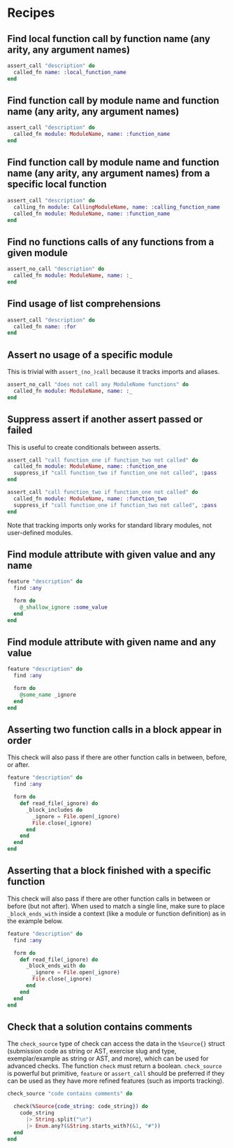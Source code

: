 # Recipes

## Find local function call by function name (any arity, any argument names)

```elixir
assert_call "description" do
  called_fn name: :local_function_name
end
```

## Find function call by module name and function name (any arity, any argument names)

```elixir
assert_call "description" do
  called_fn module: ModuleName, name: :function_name
end
```

## Find function call by module name and function name (any arity, any argument names) from a specific local function

```elixir
assert_call "description" do
  calling_fn module: CallingModuleName, name: :calling_function_name
  called_fn module: ModuleName, name: :function_name
end
```

## Find no functions calls of any functions from a given module

```elixir
assert_no_call "description" do
  called_fn module: ModuleName, name: :_
end
```

## Find usage of list comprehensions

```elixir
assert_call "description" do
  called_fn name: :for
end
```

## Assert no usage of a specific module

This is trivial with `assert_(no_)call` because it tracks imports and aliases.

```elixir
assert_no_call "does not call any ModuleName functions" do
  called_fn module: ModuleName, name: :_
end
```

## Suppress assert if another assert passed or failed

This is useful to create conditionals between asserts.

```elixir
assert_call "call function_one if function_two not called" do
  called_fn module: ModuleName, name: :function_one
  suppress_if "call function_two if function_one not called", :pass
end

assert_call "call function_two if function_one not called" do
  called_fn module: ModuleName, name: :function_two
  suppress_if "call function_one if function_two not called", :pass
end
```


Note that tracking imports only works for standard library modules, not user-defined modules.

## Find module attribute with given value and any name

```elixir
feature "description" do
  find :any

  form do
    @_shallow_ignore :some_value
  end
end
```

## Find module attribute with given name and any value

```elixir
feature "description" do
  find :any

  form do
    @some_name _ignore
  end
end
```

## Asserting two function calls in a block appear in order

This check will also pass if there are other function calls in between, before, or after.

```elixir
feature "description" do
  find :any

  form do
    def read_file(_ignore) do
      _block_includes do
        _ignore = File.open(_ignore)
        File.close(_ignore)
      end
    end
  end
end
```

## Asserting that a block finished with a specific function 

This check will also pass if there are other function calls in between or before (but not after). When used to match a single line, make sure to place `_block_ends_with` inside a context (like a module or function definition) as in the example below.

```elixir
feature "description" do
  find :any

  form do
    def read_file(_ignore) do
      _block_ends_with do
        _ignore = File.open(_ignore)
        File.close(_ignore)
      end
    end
  end
end
```

## Check that a solution contains comments

The `check_source` type of check can access the data in the `%Source{}` struct (submission code as string or AST, exercise slug and type, exemplar/example as string or AST, and more), which can be used for advanced checks. The function `check` must return a boolean. `check_source` is powerful but primitive, `feature` or `assert_call` should be preferred if they can be used as they have more refined features (such as imports tracking). 

```elixir
check_source "code contains comments" do

  check(%Source{code_string: code_string}) do
    code_string
      |> String.split("\n")
      |> Enum.any?(&String.starts_with?(&1, "#"))
  end 
end 
```

